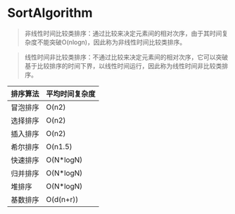 # SortAlgorithm

> 非线性时间比较类排序：通过比较来决定元素间的相对次序，由于其时间复杂度不能突破O(nlogn)，因此称为非线性时间比较类排序。

> 线性时间非比较类排序：不通过比较来决定元素间的相对次序，它可以突破基于比较排序的时间下界，以线性时间运行，因此称为线性时间非比较类排序。 

| 排序算法 |	平均时间复杂度 |
|--------|--------|
| 冒泡排序 |	O(n2) |
| 选择排序 |	O(n2) |
| 插入排序 |	O(n2) |
| 希尔排序 |	O(n1.5) |
| 快速排序 |	O(N*logN) |
| 归并排序 |	O(N*logN) |
| 堆排序	| O(N*logN) |
| 基数排序 |	O(d(n+r)) |